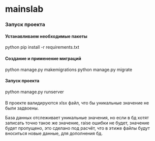 # mainslab
### Запуск проекта
#### Устанавливаем необходимые пакеты 
python pip install -r requirements.txt
#### Создание и применение миграций
python manage.py makemigrations 
python manage.py migrate
#### Запуск проекта
python manage.py runserver

####
В проекте валидируются xlsx файл, что бы уникальные значение не были задвоены.

База данных отслеживает уникальные значения, но если в бд хотят записать точно такое же значение,
raise ошибки не будет, значение будет пропущено, это сделано под расчёт, что в этиже файлы будут вноситься новые данные,
для дополнения бд.